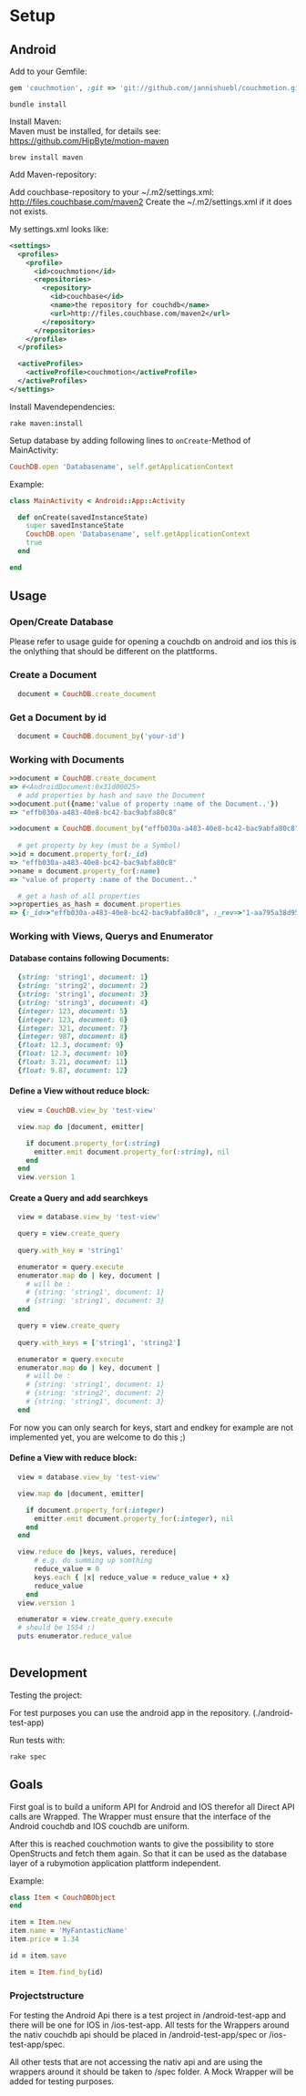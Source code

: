 # Setup
## Android

Add to your Gemfile:

```ruby
gem 'couchmotion', :git => 'git://github.com/jannishuebl/couchmotion.git'
```

```shell
bundle install
```

Install Maven:  
Maven must be installed, for details see: https://github.com/HipByte/motion-maven

```shell
brew install maven
```

Add Maven-repository:

Add couchbase-repository to your ~/.m2/settings.xml: http://files.couchbase.com/maven2
Create the ~/.m2/settings.xml if it does not exists.

My settings.xml looks like:

```xml
<settings>
  <profiles>
    <profile>
      <id>couchmotion</id>
      <repositories>
        <repository>
          <id>couchbase</id>
          <name>the repository for couchdb</name>
          <url>http://files.couchbase.com/maven2</url>
        </repository>
      </repositories>
    </profile>
  </profiles>

  <activeProfiles>
    <activeProfile>couchmotion</activeProfile>
  </activeProfiles>
</settings>
```

Install Mavendependencies:

```shell
rake maven:install
```

Setup database by adding following lines to ```onCreate```-Method of MainActivity:

```ruby
CouchDB.open 'Databasename', self.getApplicationContext
```

Example:

```ruby
class MainActivity < Android::App::Activity

  def onCreate(savedInstanceState)
    super savedInstanceState
    CouchDB.open 'Databasename', self.getApplicationContext
    true
  end

end
```

## Usage

### Open/Create Database

Please refer to usage guide for opening a couchdb on android and ios this is the onlything that should be different on the plattforms.

### Create a Document

```ruby
  document = CouchDB.create_document
```

### Get a Document by id
```ruby
  document = CouchDB.document_by('your-id')
```

### Working with Documents

```ruby
>>document = CouchDB.create_document
=> #<AndroidDocument:0x31d00025>
  # add properties by hash and save the Document
>>document.put({name:'value of property :name of the Document..'})
=> "effb030a-a483-40e8-bc42-bac9abfa80c8"

>>document = CouchDB.document_by("effb030a-a483-40e8-bc42-bac9abfa80c8")
  
  # get property by key (must be a Symbol)
>>id = document.property_for(:_id)
=> "effb030a-a483-40e8-bc42-bac9abfa80c8" 
>>name = document.property_for(:name)
=> "value of property :name of the Document.."

  # get a hash of all properties
>>properties_as_hash = document.properties
=> {:_id=>"effb030a-a483-40e8-bc42-bac9abfa80c8", :_rev=>"1-aa795a38d952089aea79ea82fb618d39", :name=>"value of property :name of the Document.."}
```

### Working with Views, Querys and Enumerator

#### Database contains following Documents:

```ruby
  {string: 'string1', document: 1}
  {string: 'string2', document: 2}
  {string: 'string1', document: 3}
  {string: 'string3', document: 4}
  {integer: 123, document: 5}
  {integer: 123, document: 6}
  {integer: 321, document: 7}
  {integer: 987, document: 8}
  {float: 12.3, document: 9}
  {float: 12.3, document: 10}
  {float: 3.21, document: 11}
  {float: 9.87, document: 12}
```

#### Define a View without reduce block:

```ruby
  view = CouchDB.view_by 'test-view'

  view.map do |document, emitter|

    if document.property_for(:string)
      emitter.emit document.property_for(:string), nil
    end
  end
  view.version 1
```
#### Create a Query and add searchkeys
```ruby
  view = database.view_by 'test-view'

  query = view.create_query
  
  query.with_key = 'string1'

  enumerator = query.execute
  enumerator.map do | key, document |
    # will be :
    # {string: 'string1', document: 1}
    # {string: 'string1', document: 3}
  end

  query = view.create_query
  
  query.with_keys = ['string1', 'string2']

  enumerator = query.execute
  enumerator.map do | key, document |
    # will be :
    # {string: 'string1', document: 1}
    # {string: 'string2', document: 2}
    # {string: 'string1', document: 3}
  end
```

For now you can only search for keys, start and endkey for example are not implemented yet, you are welcome to do this ;)

#### Define a View with reduce block:

```ruby
  view = database.view_by 'test-view'

  view.map do |document, emitter|

    if document.property_for(:integer)
      emitter.emit document.property_for(:integer), nil
    end
  end

  view.reduce do |keys, values, rereduce|
      # e.g. do summing up somthing
      reduce_value = 0
      keys.each { |x| reduce_value = reduce_value + x}
      reduce_value
    end
  view.version 1

  enumerator = view.create_query.execute
  # should be 1554 ;)
  puts enumerator.reduce_value
  
```

## Development

Testing the project:

For test purposes you can use the android app in the repository. (./android-test-app)

Run tests with:

```
rake spec
```





## Goals

First goal is to build a uniform API for Android and IOS therefor all Direct API calls are Wrapped. 
The Wrapper must ensure that the interface of the Android couchdb and IOS couchdb are uniform.

After this is reached couchmotion wants to give the possibility to store OpenStructs and fetch them again.
So that it can be used as the database layer of a rubymotion application plattform independent.

Example:

```ruby
class Item < CouchDBObject
end

item = Item.new
item.name = 'MyFantasticName'
item.price = 1.34

id = item.save

item = Item.find_by(id)

```

### Projectstructure

For testing the Android Api there is a test project in /android-test-app and there will be one for IOS in /ios-test-app.
All tests for the Wrappers around the nativ couchdb api should be placed in /android-test-app/spec or /ios-test-app/spec.

All other tests that are not accessing the nativ api and are using the wrappers around it should be taken to /spec folder.
A Mock Wrapper will be added for testing purposes.


